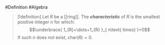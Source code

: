 #Definition #Algebra 

> [!definition]
> Let $R$ be a [[ring]]. The ***characteristic*** of $R$ is the smallest positive integer $n$ for which: $$\underbrace{ 1_{R}+\dots+1_{R} }_{ n\text{ times} }=0$$If such $n$ does not exist, $\text{char}(R)=0$.